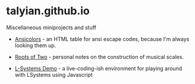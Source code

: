 # talyian.github.io

Miscellaneous miniprojects and stuff

- [Ansicolors](/ansicolors) - an HTML table for ansi escape codes, because I'm always looking them up.

- [Roots of Two](/roots_of_two) - personal notes on the construction of musical scales.

- [L-Systems Demo](/lsystems) - a live-coding-ish environment for playing around with LSystems using Javascript
